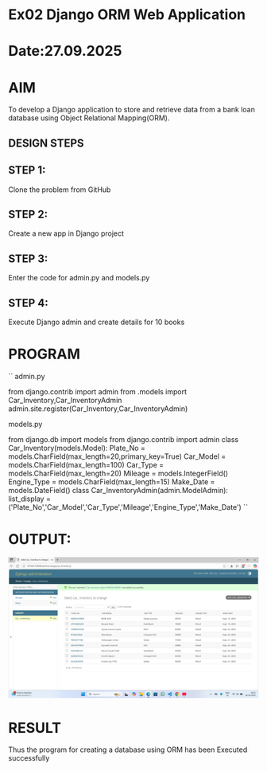 # Ex02 Django ORM Web Application
# Date:27.09.2025
# AIM
To develop a Django application to store and retrieve data from a bank loan database using Object Relational Mapping(ORM).


## DESIGN STEPS
## STEP 1:
Clone the problem from GitHub

## STEP 2:
Create a new app in Django project

## STEP 3:
Enter the code for admin.py and models.py

## STEP 4:
Execute Django admin and create details for 10 books

# PROGRAM
``
admin.py

from django.contrib import admin
from .models import Car_Inventory,Car_InventoryAdmin
admin.site.register(Car_Inventory,Car_InventoryAdmin)

models.py

from django.db import models
from django.contrib import admin
class Car_Inventory(models.Model):
    Plate_No = models.CharField(max_length=20,primary_key=True)
    Car_Model = models.CharField(max_length=100)
    Car_Type = models.CharField(max_length=20)
    Mileage = models.IntegerField()
    Engine_Type = models.CharField(max_length=15)
    Make_Date = models.DateField()
class Car_InventoryAdmin(admin.ModelAdmin):
    list_display = ('Plate_No','Car_Model','Car_Type','Mileage','Engine_Type','Make_Date')
    ``
# OUTPUT:

![alt text](<Screenshot (14).png>)

# RESULT

Thus the program for creating a database using ORM has been Executed successfully

   
